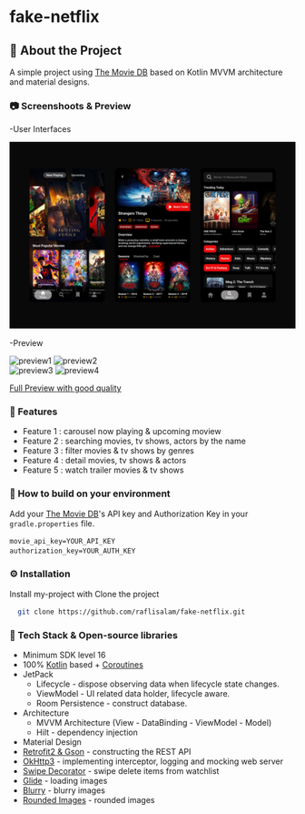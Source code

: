 # fake-netflix

<!-- About the Project -->
## :star2: About the Project

A simple project using [The Movie DB](https://www.themoviedb.org) based on Kotlin MVVM architecture and material designs.<br>

<!-- Screenshots -->
### :camera: Screenshoots & Preview

-User Interfaces

<div align="center"> 
  <img src="preview/user-interfaces.svg" alt="screenshot" />
</div>

-Preview <br>

![preview1](preview/preview-1.gif)
![preview2](preview/preview-2.gif)
<br>
![preview3](preview/preview-3.gif)
<img src="preview/preview-4.gif" width="180" height="320" alt="preview4">

[Full Preview with good quality](https://youtu.be/LllustXSqcQ)

<!-- Features -->
### :dart: Features

- Feature 1 : carousel now playing & upcoming moview
- Feature 2 : searching movies, tv shows, actors by the name
- Feature 3 : filter movies & tv shows by genres
- Feature 4 : detail movies, tv shows & actors
- Feature 5 : watch trailer movies & tv shows

<!-- Env Variables -->
### :key: How to build on your environment

Add your [The Movie DB](https://www.themoviedb.org)'s API key and Authorization Key in your `gradle.properties` file.
```xml
movie_api_key=YOUR_API_KEY
authorization_key=YOUR_AUTH_KEY
```

<!-- Installation -->
### :gear: Installation

Install my-project with Clone the project

```bash
  git clone https://github.com/raflisalam/fake-netflix.git
```
### :space_invader: Tech Stack & Open-source libraries

- Minimum SDK level 16
- 100% [Kotlin](https://kotlinlang.org/) based + [Coroutines](https://github.com/Kotlin/kotlinx.coroutines)
- JetPack
  - Lifecycle - dispose observing data when lifecycle state changes.
  - ViewModel - UI related data holder, lifecycle aware.
  - Room Persistence - construct database.
- Architecture
  - MVVM Architecture (View - DataBinding - ViewModel - Model)
  - Hilt - dependency injection
- Material Design
- [Retrofit2 & Gson](https://github.com/square/retrofit) - constructing the REST API
- [OkHttp3](https://github.com/square/okhttp) - implementing interceptor, logging and mocking web server
- [Swipe Decorator]( https://github.com/xabaras/RecyclerViewSwipeDecorator) - swipe delete items from watchlist  
- [Glide](https://github.com/bumptech/glide) - loading images
- [Blurry](https://github.com/wasabeef/Blurry) - blurry images
- [Rounded Images](https://github.com/vinc3m1/RoundedImageView) - rounded images


